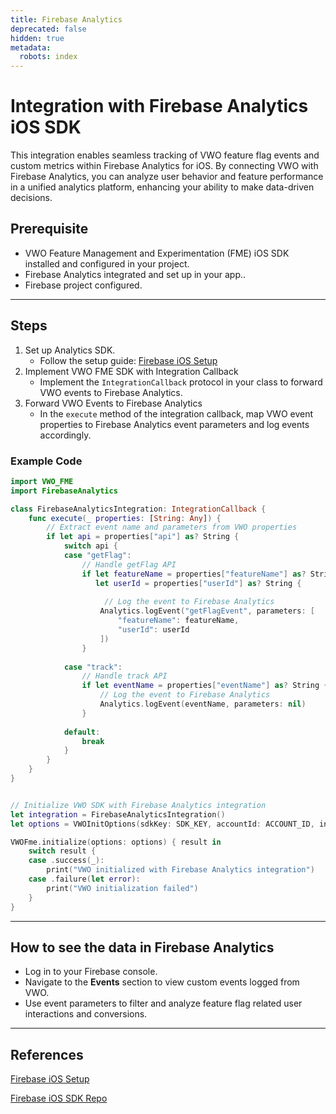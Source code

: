 ```yaml
---
title: Firebase Analytics
deprecated: false
hidden: true
metadata:
  robots: index
---
```

# Integration with Firebase Analytics iOS SDK

This integration enables seamless tracking of VWO feature flag events and custom metrics within Firebase Analytics for iOS. By connecting VWO with Firebase Analytics, you can analyze user behavior and feature performance in a unified analytics platform, enhancing your ability to make data-driven decisions.

## Prerequisite

* VWO Feature Management and Experimentation (FME) iOS SDK installed and configured in your project.
* Firebase Analytics integrated and set up in your app..
* Firebase project configured.

***

## Steps

1. Set up Analytics SDK.
   * Follow the setup guide: [Firebase iOS Setup](https://firebase.google.com/docs/ios/setup)
2. Implement VWO FME SDK with Integration Callback
   * Implement the `IntegrationCallback` protocol in your class to forward VWO events to Firebase Analytics.
3. Forward VWO Events to Firebase Analytics
   * In the `execute` method of the integration callback, map VWO event properties to Firebase Analytics event parameters and log events accordingly.

### Example Code

```swift Swift
import VWO_FME
import FirebaseAnalytics

class FirebaseAnalyticsIntegration: IntegrationCallback {
    func execute(_ properties: [String: Any]) {
        // Extract event name and parameters from VWO properties
        if let api = properties["api"] as? String {
            switch api {
            case "getFlag":
                // Handle getFlag API
                if let featureName = properties["featureName"] as? String,
                   let userId = properties["userId"] as? String {
                   
                     // Log the event to Firebase Analytics
                    Analytics.logEvent("getFlagEvent", parameters: [
                        "featureName": featureName,
                        "userId": userId
                    ])
                }
                
            case "track":
                // Handle track API
                if let eventName = properties["eventName"] as? String {
                    // Log the event to Firebase Analytics
                    Analytics.logEvent(eventName, parameters: nil)
                }
                
            default:
                break
            }
        }
    }
}


// Initialize VWO SDK with Firebase Analytics integration
let integration = FirebaseAnalyticsIntegration()
let options = VWOInitOptions(sdkKey: SDK_KEY, accountId: ACCOUNT_ID, integrations: integration)

VWOFme.initialize(options: options) { result in
    switch result {
    case .success(_):
        print("VWO initialized with Firebase Analytics integration")
    case .failure(let error):
        print("VWO initialization failed")
    }
}
```

***

## How to see the data in Firebase Analytics

* Log in to your Firebase console.
* Navigate to the **Events** section to view custom events logged from VWO.
* Use event parameters to filter and analyze feature flag related user interactions and conversions.

***

## References

[Firebase iOS Setup](https://firebase.google.com/docs/ios/setup)

[Firebase iOS SDK Repo](https://github.com/firebase/firebase-ios-sdk)